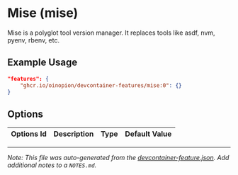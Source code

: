 
# Mise (mise)

Mise is a polyglot tool version manager. It replaces tools like asdf, nvm, pyenv, rbenv, etc.

## Example Usage

```json
"features": {
    "ghcr.io/oinopion/devcontainer-features/mise:0": {}
}
```

## Options

| Options Id | Description | Type | Default Value |
|-----|-----|-----|-----|




---

_Note: This file was auto-generated from the [devcontainer-feature.json](devcontainer-feature.json).  Add additional notes to a `NOTES.md`._
